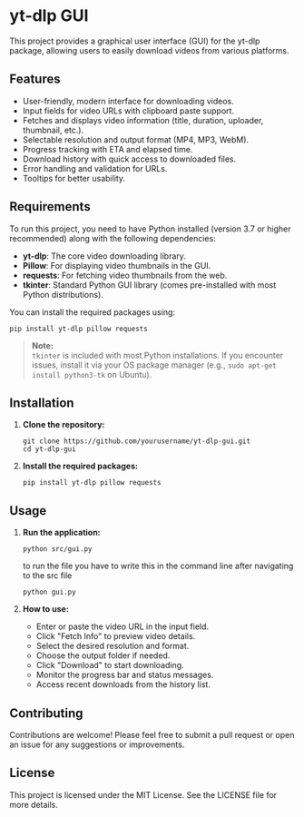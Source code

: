 # yt-dlp GUI

This project provides a graphical user interface (GUI) for the yt-dlp package, allowing users to easily download videos from various platforms.

## Features

- User-friendly, modern interface for downloading videos.
- Input fields for video URLs with clipboard paste support.
- Fetches and displays video information (title, duration, uploader, thumbnail, etc.).
- Selectable resolution and output format (MP4, MP3, WebM).
- Progress tracking with ETA and elapsed time.
- Download history with quick access to downloaded files.
- Error handling and validation for URLs.
- Tooltips for better usability.

## Requirements

To run this project, you need to have Python installed (version 3.7 or higher recommended) along with the following dependencies:

- **yt-dlp**: The core video downloading library.
- **Pillow**: For displaying video thumbnails in the GUI.
- **requests**: For fetching video thumbnails from the web.
- **tkinter**: Standard Python GUI library (comes pre-installed with most Python distributions).

You can install the required packages using:

```
pip install yt-dlp pillow requests
```

> **Note:**  
> `tkinter` is included with most Python installations. If you encounter issues, install it via your OS package manager (e.g., `sudo apt-get install python3-tk` on Ubuntu).

## Installation

1. **Clone the repository:**
   ```
   git clone https://github.com/yourusername/yt-dlp-gui.git
   cd yt-dlp-gui
   ```

2. **Install the required packages:**
   ```
   pip install yt-dlp pillow requests
   ```

## Usage

1. **Run the application:**
   ```
   python src/gui.py
   ```
   to run the file you have to write this in the command line after navigating to the src file
   ```
   python gui.py
   ```

2. **How to use:**
   - Enter or paste the video URL in the input field.
   - Click "Fetch Info" to preview video details.
   - Select the desired resolution and format.
   - Choose the output folder if needed.
   - Click "Download" to start downloading.
   - Monitor the progress bar and status messages.
   - Access recent downloads from the history list.

## Contributing

Contributions are welcome! Please feel free to submit a pull request or open an issue for any suggestions or improvements.

## License

This project is licensed under the MIT License. See the LICENSE file for more details.